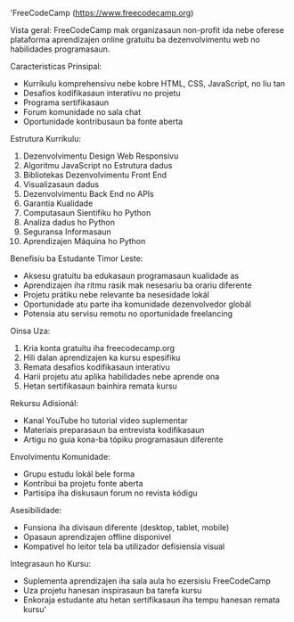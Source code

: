 'FreeCodeCamp (https://www.freecodecamp.org)

Vista geral:
FreeCodeCamp mak organizasaun non-profit ida nebe oferese plataforma aprendizajen online gratuitu ba dezenvolvimentu web no habilidades programasaun.

Caracteristicas Prinsipal:
- Kurríkulu komprehensivu nebe kobre HTML, CSS, JavaScript, no liu tan
- Desafios kodifikasaun interativu no projetu
- Programa sertifikasaun
- Forum komunidade no sala chat
- Oportunidade kontribusaun ba fonte aberta

Estrutura Kurríkulu:
1. Dezenvolvimentu Design Web Responsivu
2. Algoritmu JavaScript no Estrutura dadus
3. Bibliotekas Dezenvolvimentu Front End
4. Visualizasaun dadus
5. Dezenvolvimentu Back End no APIs
6. Garantia Kualidade
7. Computasaun Sientifiku ho Python
8. Analiza dadus ho Python
9. Seguransa Informasaun
10. Aprendizajen Máquina ho Python

Benefisiu ba Estudante Timor Leste:
- Aksesu gratuitu ba edukasaun programasaun kualidade as
- Aprendizajen iha ritmu rasik mak nesesariu ba orariu diferente
- Projetu prátiku nebe relevante ba nesesidade lokál
- Oportunidade atu parte iha komunidade dezenvolvedor globál
- Potensia atu servisu remotu no oportunidade freelancing

Oinsa Uza:
1. Kria konta gratuitu iha freecodecamp.org
2. Hili dalan aprendizajen ka kursu espesifiku
3. Remata desafios kodifikasaun interativu
4. Harii projetu atu aplika habilidades nebe aprende ona
5. Hetan sertifikasaun bainhira remata kursu

Rekursu Adisionál:
- Kanal YouTube ho tutorial video suplementar
- Materiais preparasaun ba entrevista kodifikasaun
- Artigu no guia kona-ba tópiku programasaun diferente

Envolvimentu Komunidade:
- Grupu estudu lokál bele forma
- Kontribui ba projetu fonte aberta
- Partisipa iha diskusaun forum no revista kódigu

Asesibilidade:
- Funsiona iha divisaun diferente (desktop, tablet, mobile)
- Opasaun aprendizajen offline disponivel
- Kompativel ho leitor tela ba utilizador defisiensia visual

Integrasaun ho Kursu:
- Suplementa aprendizajen iha sala aula ho ezersisiu FreeCodeCamp
- Uza projetu hanesan inspirasaun ba tarefa kursu
- Enkoraja estudante atu hetan sertifikasaun iha tempu hanesan remata kursu'